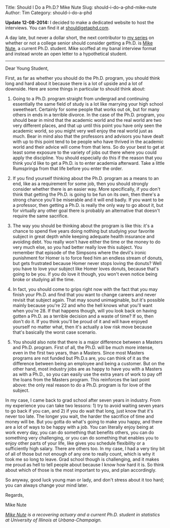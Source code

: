 Title: Should I Do a Ph.D.? Mike Nute
Slug: should-i-do-a-phd-mike-nute
Author: Tim
Category: should-i-do-a-phd

__Update 12-08-2014:__ I decided to make a dedicated website to host the interviews. You can find it at [shouldigetaphd.com](http://shouldigetaphd.com/).

A day late, but never a dollar short, the next contributor to [my series](http://stiglerdiet.com/category/should-i-do-a-phd.html) on whether or not a college senior should consider getting a Ph.D. is [Mike Nute](https://twitter.com/michaelnute), a current Ph.D. student. Mike scoffed at my banal interview format and instead wrote an open letter to a hypothetical student.

------

Dear Young Student,

First, as far as whether you should do the Ph.D. program, you should think long and hard about it because there is a lot of upside and a lot of downside. Here are some things in particular to should think about:

1) Going to a Ph.D. program straight from undergrad and continuing essentially the same field of study is a lot like marrying your high school sweetheart. Certainly for some people that works out ok, but for many others in ends in a terrible divorce. In the case of the Ph.D. program, you should bear in mind that the academic world and the real world are two very different places, and that up until this point you have only seen the academic world, so you might very well enjoy the real world just as much. Bear in mind also that the professors and advisors you have dealt with up to this point tend to be people who have thrived in the academic world and their advice will come from that lens. So do your best to get at least some exposure to the variety of jobs out there where you could apply the discipline. You should especially do this if the reason that you think you'd like to get a Ph.D. is to enter academia afterward. Take a little Rumspringa from that life before you enter the order.

2) If you find yourself thinking about the Ph.D. program as a means to an end, like as a requirement for some job, then you should strongly consider whether there is an easier way. More specifically, if you don't think that getting the Ph.D. is going to be fun on its own, then there's a strong chance you'll be miserable and it will end badly. If you want to be a professor, then getting a Ph.D. is really the only way to go about it, but for virtually any other goal there is probably an alternative that doesn't require the same sacrifice.

3) The way you should be thinking about the program is like this: it's a chance to spend five years doing nothing but studying your favorite subject in great depth while keeping adequate health insurance and avoiding debt. You really won't have either the time or the money to do very much else, so you had better really love this subject. You remember that episode of the Simpsons where the devil's ironic punishment for Homer is to force feed him an endless stream of donuts, but gets frustrated because Homer never stops loving the donuts? Well you have to love your subject like Homer loves donuts, because that's going to be you. If you do love it though, you won't even notice being broke or studying all the time. 

4) In fact, you should come to grips right now with the fact that you may finish your Ph.D. and find that you want to change careers and never revisit that subject again. That may sound unimaginable, but it's possible mainly because you're 22 and who the hell knows what you'll want when you're 28. If that happens though, will you look back on having gotten a Ph.D. as a terrible decision and a waste of time? If so, then don't do it. If you think you'll be proud of it and will have enjoyed yourself no matter what, then it's actually a low risk move because that's basically the worst case scenario.

5) You should also note that there is a major difference between a Masters and Ph.D. program. First of all, the Ph.D. will be much more intense, even in the first two years, than a Masters. Since most Masters programs are not funded but Ph.D.s are, you can think of it as the difference between being an employee and being a customer. But on the other hand, most industry jobs are as happy to have you with a Masters as with a Ph.D., so you can easily use the extra years of work to pay off the loans from the Masters program. This reinforces the last point above: the only real reason to do a Ph.D. program is for love of the subject. 

In my case, I came back to grad school after seven years in industry. From my experience you can take two lessons: 1) try to avoid waiting seven years to go back if you can, and 2) if you do wait that long, just know that it's never too late. The longer you wait, the harder the sacrifice of time and money will be. But you gotta do what's going to make you happy, and there are a lot of ways to be happy with a job. You can literally enjoy being at work every day, you can do something that benefits others, you can do something very challenging, or you can do something that enables you to enjoy other parts of your life, like gives you schedule flexibility or a sufficiently high salary. There are others too. In my case, I had a very tiny bit of all of those but not enough of any one to really count, which is why it took me so long to leave. Grad school though is challenging, and it makes me proud as hell to tell people about because I know how hard it is. So think about which of those is the most important to you, and plan accordingly. 

So anyway, good luck young man or lady, and don't stress about it too hard; you can always change your mind later.

Regards,

Mike Nute

_[Mike Nute](https://twitter.com/michaelnute) is a recovering actuary and a current Ph.D. student in statistics at University of Illinois at Urbana-Champaign._